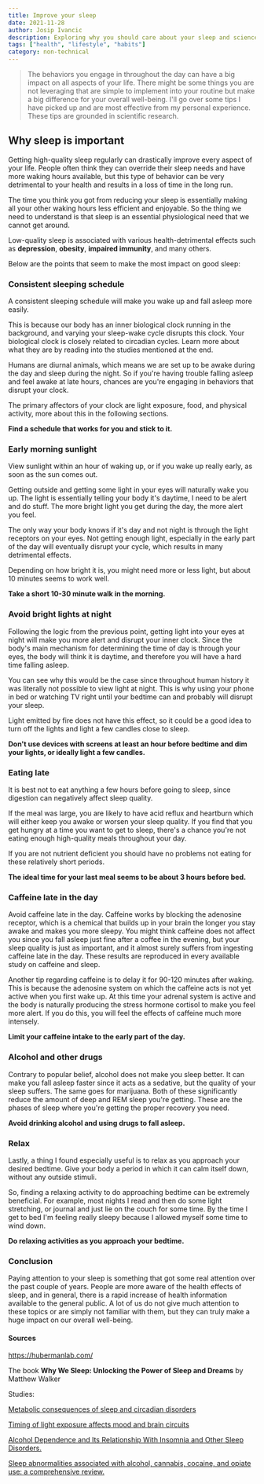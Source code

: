 ```yaml
---
title: Improve your sleep
date: 2021-11-28
author: Josip Ivancic
description: Exploring why you should care about your sleep and science-based tips for improving your sleep quality.
tags: ["health", "lifestyle", "habits"]
category: non-technical
---
```


<script setup>
import PostMeta from '@/components/PostMeta.vue'
</script>

<PostMeta />

> The behaviors you engage in throughout the day can have a big impact on all aspects of your life. There might be some things you are not leveraging that are simple to implement into your routine but make a big difference for your overall well-being. I'll go over some tips I have picked up and are most effective from my personal experience. These tips are grounded in scientific research.

## Why sleep is important

Getting high-quality sleep regularly can drastically improve every aspect of your life. People often think they can override their sleep needs and have more waking hours available, but this type of behavior can be very detrimental to your health and results in a loss of time in the long run.

The time you think you got from reducing your sleep is essentially making all your other waking hours less efficient and enjoyable. So the thing we need to understand is that sleep is an essential physiological need that we cannot get around.

Low-quality sleep is associated with various health-detrimental effects such as **depression**, **obesity**, **impaired immunity**, and many others.

Below are the points that seem to make the most impact on good sleep:

### Consistent sleeping schedule

A consistent sleeping schedule will make you wake up and fall asleep more easily.

This is because our body has an inner biological clock running in the background, and varying your sleep-wake cycle disrupts this clock. Your biological clock is closely related to circadian cycles. Learn more about what they are by reading into the studies mentioned at the end.

Humans are diurnal animals, which means we are set up to be awake during the day and sleep during the night. So if you're having trouble falling asleep and feel awake at late hours, chances are you're engaging in behaviors that disrupt your clock.

The primary affectors of your clock are light exposure, food, and physical activity, more about this in the following sections.

**Find a schedule that works for you and stick to it.**

### Early morning sunlight

View sunlight within an hour of waking up, or if you wake up really early, as soon as the sun comes out.

Getting outside and getting some light in your eyes will naturally wake you up. The light is essentially telling your body it's daytime, I need to be alert and do stuff. The more bright light you get during the day, the more alert you feel.

The only way your body knows if it's day and not night is through the light receptors on your eyes. Not getting enough light, especially in the early part of the day will eventually disrupt your cycle, which results in many detrimental effects.

Depending on how bright it is, you might need more or less light, but about 10 minutes seems to work well.

**Take a short 10-30 minute walk in the morning.**

### Avoid bright lights at night

Following the logic from the previous point, getting light into your eyes at night will make you more alert and disrupt your inner clock. Since the body's main mechanism for determining the time of day is through your eyes, the body will think it is daytime, and therefore you will have a hard time falling asleep.

You can see why this would be the case since throughout human history it was literally not possible to view light at night. This is why using your phone in bed or watching TV right until your bedtime can and probably will disrupt your sleep.

Light emitted by fire does not have this effect, so it could be a good idea to turn off the lights and light a few candles close to sleep.

**Don't use devices with screens at least an hour before bedtime and dim your lights, or ideally light a few candles.**

### Eating late

It is best not to eat anything a few hours before going to sleep, since digestion can negatively affect sleep quality.

If the meal was large, you are likely to have acid reflux and heartburn which will either keep you awake or worsen your sleep quality. If you find that you get hungry at a time you want to get to sleep, there's a chance you're not eating enough high-quality meals throughout your day.

If you are not nutrient deficient you should have no problems not eating for these relatively short periods.

**The ideal time for your last meal seems to be about 3 hours before bed.**

### Caffeine late in the day

Avoid caffeine late in the day. Caffeine works by blocking the adenosine receptor, which is a chemical that builds up in your brain the longer you stay awake and makes you more sleepy.
You might think caffeine does not affect you since you fall asleep just fine after a coffee in the evening, but your sleep quality is just as important, and it almost surely suffers from ingesting caffeine late in the day. These results are reproduced in every available study on caffeine and sleep.

Another tip regarding caffeine is to delay it for 90-120 minutes after waking. This is because the adenosine system on which the caffeine acts is not yet active when you first wake up. At this time your adrenal system is active and the body is naturally producing the stress hormone cortisol to make you feel more alert. If you do this, you will feel the effects of caffeine much more intensely.

**Limit your caffeine intake to the early part of the day.**

### Alcohol and other drugs

Contrary to popular belief, alcohol does not make you sleep better. It can make you fall asleep faster since it acts as a sedative, but the quality of your sleep suffers. The same goes for marijuana. Both of these significantly reduce the amount of deep and REM sleep you're getting. These are the phases of sleep where you're getting the proper recovery you need.

**Avoid drinking alcohol and using drugs to fall asleep.**

### Relax

Lastly, a thing I found especially useful is to relax as you approach your desired bedtime.
Give your body a period in which it can calm itself down, without any outside stimuli.

So, finding a relaxing activity to do approaching bedtime can be extremely beneficial. For example, most nights I read and then do some light stretching, or journal and just lie on the couch for some time. By the time I get to bed I'm feeling really sleepy because I allowed myself some time to wind down.

**Do relaxing activities as you approach your bedtime.**

### Conclusion

Paying attention to your sleep is something that got some real attention over the past couple of years. People are more aware of the health effects of sleep, and in general, there is a rapid increase of health information available to the general public. A lot of us do not give much attention to these topics or are simply not familiar with them, but they can truly make a huge impact on our overall well-being.

#### Sources

https://hubermanlab.com/

The book **Why We Sleep: Unlocking the Power of Sleep and Dreams** by Matthew Walker

Studies:

[Metabolic consequences of sleep and circadian disorders](http://europepmc.org/article/MED/24816752)

[Timing of light exposure affects mood and brain circuits](http://europepmc.org/article/MED/28140399)

[Alcohol Dependence and Its Relationship With Insomnia and Other Sleep Disorders.](http://europepmc.org/article/MED/27706838)

[Sleep abnormalities associated with alcohol, cannabis, cocaine, and opiate use: a comprehensive review.](http://europepmc.org/article/MED/27117064)
